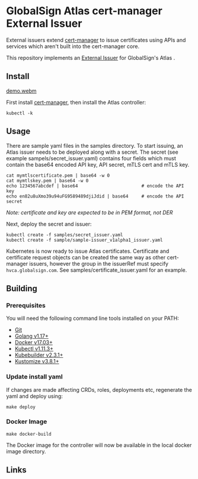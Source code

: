 
# GlobalSign Atlas cert-manager External Issuer

External issuers extend [cert-manager](https://cert-manager.io/) to issue certificates using APIs and services
which aren't built into the cert-manager core.

This repository implements an [External Issuer] for GlobalSign's Atlas .

## Install
[demo.webm](https://user-images.githubusercontent.com/74076634/231236621-0d450b0c-b69c-4ae1-9659-ef17956b0b26.webm)

First install [cert-manager](https://cert-manager.io/docs/installation/), then install the Atlas controller:
```console
kubectl -k 
```

## Usage

There are sample yaml files in the samples directory. To start issuing, an Atlas issuer needs to be deployed along with a secret.
The secret (see example sampels/secret_issuer.yaml) contains four fields which must contain the base64 encoded API key, API secret, 
mTLS cert and mTLS key.
```
cat mymtlscertificate.pem | base64 -w 0
cat mymtlskey.pem | base64 -w 0
echo 1234567abcdef | base64                        # encode the API key
echo en82u8uXmo39u94uFG9589489djiJdid | base64     # encode the API secret
```
*Note: certificate and key are expected to be in PEM format, not DER*

Next, deploy the secret and issuer:
```
kubectl create -f samples/secret_issuer.yaml
kubectl create -f sample/sample-issuer_v1alpha1_issuer.yaml
```
Kubernetes is now ready to issue Atlas certificates. Certificate and certificate request objects can be created the same way 
as other cert-manager issuers, however the group in the issuerRef must specify `hvca.globalsign.com`. See samples/certificate_issuer.yaml
for an example.

## Building
### Prerequisites
You will need the following command line tools installed on your PATH:

* [Git](https://git-scm.com/)
* [Golang v1.17+](https://golang.org/)
* [Docker v17.03+](https://docs.docker.com/install/)
* [Kubectl v1.11.3+](https://kubernetes.io/docs/tasks/tools/install-kubectl/)
* [Kubebuilder v2.3.1+](https://book.kubebuilder.io/quick-start.html#installation)
* [Kustomize v3.8.1+](https://kustomize.io/)

### Update install yaml
If changes are made affecting CRDs, roles, deployments etc, regenerate the yaml and deploy using:
```
make deploy
```

### Docker Image
```
make docker-build
```
The Docker image for the controller will now be available in the local docker image directory.

## Links
[Cert Manager]: https://cert-manager.io/docs/installation/
[External Issuer]: https://cert-manager.io/docs/contributing/external-issuers
[cert-manager Concepts Documentation]: https://cert-manager.io/docs/concepts
[Kubebuilder Book]: https://book.kubebuilder.io
[Kubebuilder Markers]: https://book.kubebuilder.io/reference/markers.html
[Distroless Docker Image]: https://github.com/GoogleContainerTools/distroless
[Configure a Security Context]: https://kubernetes.io/docs/tasks/configure-pod-container/security-context/
[kube-rbac-proxy]: https://github.com/brancz/kube-rbac-proxy
[GitHub New Release Page]: https://github.com/cert-manager/sample-external-issuer/releases/new
